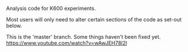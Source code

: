 Analysis code for K600 experiments.

Most users will only need to alter certain sections of the code as set-out below.

This is the 'master' branch. Some things haven't been fixed yet. https://www.youtube.com/watch?v=wAwJEH78l2I
